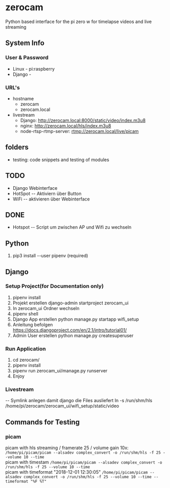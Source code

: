 # zerocam
Python based interface for the pi zero w for timelapse videos and live streaming

## System Info
### User & Password
* Linux - pi:raspberry
* Django - 
### URL's
* hostname
  * zerocam
  * zerocam.local
* livestream
  * Django: http://zerocam.local:8000/static/video/index.m3u8
  * nginx: http://zerocam.local/hls/index.m3u8
  * node-rtsp-rtmp-server: <rtmp://zerocam.local/live/picam>

## folders
- testing: code snippets and testing of modules

## TODO
- Django Webinterface
- HotSpot
-- Aktiviern über Button
- WiFi
-- aktivieren über Webinterface

## DONE
- Hotspot
-- Script um zwischen AP und Wifi zu wechseln

## Python
1. pip3 install --user pipenv (required)

## Django
### Setup Project(for Documentation only)
1. pipenv install
2. Projekt erstellen django-admin startproject zerocam_ui
3. In zerocam_ui Ordner wechseln
4. pipenv shell
5. Django App erstellen python manage.py startapp wifi_setup
6. Anleitung befolgen https://docs.djangoproject.com/en/2.1/intro/tutorial01/
7. Admin User erstellen python manage.py createsuperuser

### Run Application
1. cd zerocam/
2. pipenv install
3. pipenv run zerocam_ui/manage.py runserver
4. Enjoy

### Livestream
-- Symlink anlegen damit django die Files ausliefert ln -s /run/shm/hls /home/pi/zerocam/zerocam_ui/wifi_setup/static/video

## Commands for Testing
### picam
picam with hls streaming / framerate 25 / volume gain 10x:  
`/home/pi/picam/picam --alsadev complex_convert -o /run/shm/hls -f 25 --volume 10 --time`  
picam with timestam
`/home/pi/picam/picam --alsadev complex_convert -o /run/shm/hls -f 25 --volume 10 --time`  
picam with timeformat "2018-12-01 12:30:05"
`/home/pi/picam/picam --alsadev complex_convert -o /run/shm/hls -f 25 --volume 10 --time --timeformat "%F %T"`